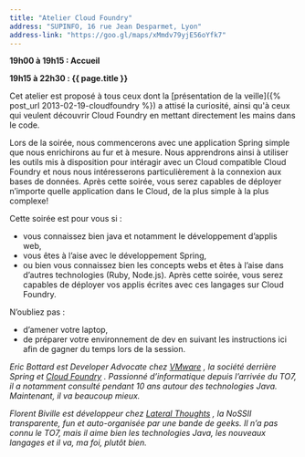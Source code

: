 ```yaml
---
title: "Atelier Cloud Foundry"
address: "SUPINFO, 16 rue Jean Desparmet, Lyon"
address-link: "https://goo.gl/maps/xMmdv79yjE56oYfk7"
---
```


**19h00 à 19h15 : Accueil**

**19h15 à 22h30 : {{ page.title }}**

Cet atelier est proposé à tous ceux dont la
[présentation de la veille]({% post_url 2013-02-19-cloudfoundry %})
a attisé la curiosité, ainsi qu'à ceux qui veulent découvrir Cloud Foundry en mettant directement les mains dans le code.

Lors de la soirée, nous commencerons avec une application Spring simple que nous enrichirons au fur et à mesure.
Nous apprendrons ainsi à utiliser les outils mis à disposition pour intéragir avec un Cloud compatible Cloud Foundry et nous nous intéresserons particulièrement à la connexion aux bases de données.
Après cette soirée, vous serez capables de déployer n’importe quelle application dans le Cloud, de la plus simple à la plus complexe!

Cette soirée est pour vous si :

* vous connaissez bien java et notamment le développement d’applis web,
* vous êtes à l’aise avec le développement Spring,
* ou bien vous connaissez bien les concepts webs et êtes à l’aise dans d’autres technologies (Ruby, Node.js). Après cette soirée, vous serez capables de déployer vos applis écrites avec ces langages sur Cloud Foundry.

N’oubliez pas :

* d’amener votre laptop,
* de préparer votre environnement de dev en suivant les instructions ici afin de gagner du temps lors de la session.

*Eric Bottard est Developer Advocate chez
[VMware](http://www.vmware.com/fr/)
, la société derrière Spring et
[Cloud Foundry](http://www.cloudfoundry.com/)
. Passionné d’informatique depuis l’arrivée du TO7, il a notamment consulté pendant 10 ans autour des technologies Java.
Maintenant, il va beaucoup mieux.*

*Florent Biville est développeur chez
[Lateral Thoughts](http://www.lateral-thoughts.com/)
, la NoSSII transparente, fun et auto-organisée par une bande de geeks.
Il n’a pas connu le TO7, mais il aime bien les technologies Java, les nouveaux langages et il va, ma foi, plutôt bien.*